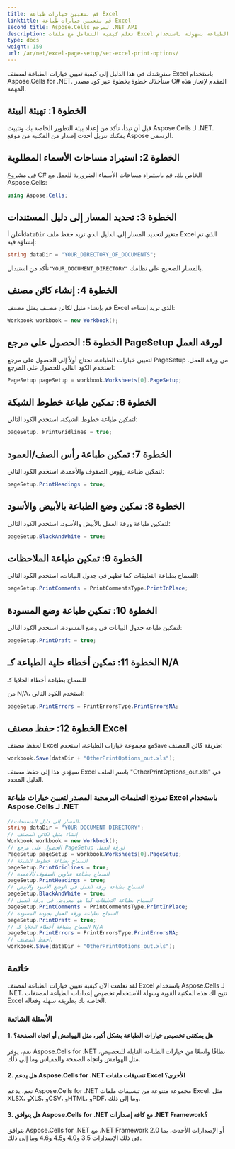 ```yaml
---
title: قم بتعيين خيارات طباعة Excel
linktitle: قم بتعيين خيارات طباعة Excel
second_title: Aspose.Cells لمرجع .NET API
description: تعلم كيفية التعامل مع ملفات Excel وتخصيص خيارات الطباعة بسهولة باستخدام Aspose.Cells for .NET.
type: docs
weight: 150
url: /ar/net/excel-page-setup/set-excel-print-options/
---
```

سنرشدك في هذا الدليل إلى كيفية تعيين خيارات الطباعة لمصنف Excel باستخدام Aspose.Cells for .NET. سنأخذك خطوة بخطوة عبر كود مصدر C# المقدم لإنجاز هذه المهمة.

## الخطوة 1: تهيئة البيئة

قبل أن تبدأ، تأكد من إعداد بيئة التطوير الخاصة بك وتثبيت Aspose.Cells لـ .NET. يمكنك تنزيل أحدث إصدار من المكتبة من موقع Aspose الرسمي.

## الخطوة 2: استيراد مساحات الأسماء المطلوبة

في مشروع C# الخاص بك، قم باستيراد مساحات الأسماء الضرورية للعمل مع Aspose.Cells:

```csharp
using Aspose.Cells;
```

## الخطوة 3: تحديد المسار إلى دليل المستندات

 أعلن أ`dataDir` متغير لتحديد المسار إلى الدليل الذي تريد حفظ ملف Excel الذي تم إنشاؤه فيه:

```csharp
string dataDir = "YOUR_DIRECTORY_OF_DOCUMENTS";
```

 تأكد من استبدال`"YOUR_DOCUMENT_DIRECTORY"` بالمسار الصحيح على نظامك.

## الخطوة 4: إنشاء كائن مصنف

قم بإنشاء مثيل لكائن مصنف يمثل مصنف Excel الذي تريد إنشاءه:

```csharp
Workbook workbook = new Workbook();
```

## الخطوة 5: الحصول على مرجع PageSetup لورقة العمل

لتعيين خيارات الطباعة، نحتاج أولاً إلى الحصول على مرجع PageSetup من ورقة العمل. استخدم الكود التالي للحصول على المرجع:

```csharp
PageSetup pageSetup = workbook.Worksheets[0].PageSetup;
```

## الخطوة 6: تمكين طباعة خطوط الشبكة

لتمكين طباعة خطوط الشبكة، استخدم الكود التالي:

```csharp
pageSetup. PrintGridlines = true;
```

## الخطوة 7: تمكين طباعة رأس الصف/العمود

لتمكين طباعة رؤوس الصفوف والأعمدة، استخدم الكود التالي:

```csharp
pageSetup.PrintHeadings = true;
```

## الخطوة 8: تمكين وضع الطباعة بالأبيض والأسود

لتمكين طباعة ورقة العمل بالأبيض والأسود، استخدم الكود التالي:

```csharp
pageSetup.BlackAndWhite = true;
```

## الخطوة 9: تمكين طباعة الملاحظات

للسماح بطباعة التعليقات كما تظهر في جدول البيانات، استخدم الكود التالي:

```csharp
pageSetup.PrintComments = PrintCommentsType.PrintInPlace;
```

## الخطوة 10: تمكين طباعة وضع المسودة

لتمكين طباعة جدول البيانات في وضع المسودة، استخدم الكود التالي:

```csharp
pageSetup.PrintDraft = true;
```

## الخطوة 11: تمكين أخطاء خلية الطباعة كـ N/A

للسماح بطباعة أخطاء الخلايا كـ

  من N/A، استخدم الكود التالي:

```csharp
pageSetup.PrintErrors = PrintErrorsType.PrintErrorsNA;
```

## الخطوة 12: حفظ مصنف Excel

 لحفظ مصنف Excel مع مجموعة خيارات الطباعة، استخدم`Save` طريقة كائن المصنف:

```csharp
workbook.Save(dataDir + "OtherPrintOptions_out.xls");
```

سيؤدي هذا إلى حفظ مصنف Excel باسم الملف "OtherPrintOptions_out.xls" في الدليل المحدد.

### نموذج التعليمات البرمجية المصدر لتعيين خيارات طباعة Excel باستخدام Aspose.Cells لـ .NET 
```csharp
//المسار إلى دليل المستندات.
string dataDir = "YOUR DOCUMENT DIRECTORY";
// إنشاء مثيل لكائن المصنف
Workbook workbook = new Workbook();
// الحصول على مرجع PageSetup لورقة العمل
PageSetup pageSetup = workbook.Worksheets[0].PageSetup;
// السماح بطباعة خطوط الشبكة
pageSetup.PrintGridlines = true;
// السماح بطباعة عناوين الصفوف/الأعمدة
pageSetup.PrintHeadings = true;
// السماح بطباعة ورقة العمل في الوضع الأسود والأبيض
pageSetup.BlackAndWhite = true;
// السماح بطباعة التعليقات كما هو معروض في ورقة العمل
pageSetup.PrintComments = PrintCommentsType.PrintInPlace;
// السماح بطباعة ورقة العمل بجودة المسودة
pageSetup.PrintDraft = true;
// السماح بطباعة أخطاء الخلايا كـ N/A
pageSetup.PrintErrors = PrintErrorsType.PrintErrorsNA;
// احفظ المصنف.
workbook.Save(dataDir + "OtherPrintOptions_out.xls");
```
## خاتمة

لقد تعلمت الآن كيفية تعيين خيارات الطباعة لمصنف Excel باستخدام Aspose.Cells لـ .NET. تتيح لك هذه المكتبة القوية وسهلة الاستخدام تخصيص إعدادات الطباعة لمصنفات Excel الخاصة بك بطريقة سهلة وفعالة.

### الأسئلة الشائعة


#### 1. هل يمكنني تخصيص خيارات الطباعة بشكل أكبر، مثل الهوامش أو اتجاه الصفحة؟

نعم، يوفر Aspose.Cells for .NET نطاقًا واسعًا من خيارات الطباعة القابلة للتخصيص، مثل الهوامش واتجاه الصفحة والمقياس وما إلى ذلك.

#### 2. هل يدعم Aspose.Cells for .NET تنسيقات ملفات Excel الأخرى؟

نعم، يدعم Aspose.Cells for .NET مجموعة متنوعة من تنسيقات ملفات Excel، مثل XLSX، وXLS، وCSV، وHTML، وPDF، وما إلى ذلك.

#### 3. هل يتوافق Aspose.Cells for .NET مع كافة إصدارات .NET Framework؟

يتوافق Aspose.Cells for .NET مع .NET Framework 2.0 أو الإصدارات الأحدث، بما في ذلك الإصدارات 3.5 و4.0 و4.5 و4.6 وما إلى ذلك.